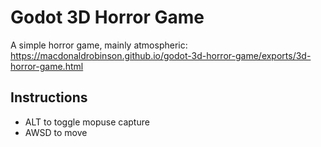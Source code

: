 # Godot 3D Horror Game

A simple horror game, mainly atmospheric: https://macdonaldrobinson.github.io/godot-3d-horror-game/exports/3d-horror-game.html

## Instructions
- ALT to toggle mopuse capture
- AWSD to move
